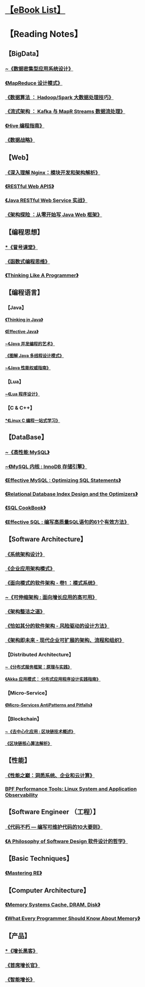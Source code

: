 
# [【eBook List】](00-PDF/README.md)

# 【Reading Notes】
## 【BigData】
### [~《数据密集型应用系统设计》](bigdata/design-data-intensive-app/README.md)
### [《MapReduce 设计模式》](bigdata/mapreduce-dp/README.md)
### [《数据算法 ： Hadoop/Spark 大数据处理技巧》](bigdata/data-algorithms/README.md)
### [《流式架构 ： Kafka 与 MapR Streams 数据流处理》](bigdata/streaming-architecture/README.md)
### [《Hive 编程指南》](bigdata/programming-hive/README.md)

### [《数据战略》](bigdata/DataStrategy/README.md)

## 【Web】
### [《深入理解 Nginx：模块开发和架构解析》](web/understanding-nginx/README.md)
### [《RESTful Web APIS》](web/restful-web-apis/README.md)
### [《Java RESTful Web Service 实战》](web/java-restful-web-service-in-action/README.md)
### [《架构探险 ：从零开始写 Java Web 框架》](web/write-a-java-web-framework/README.md)

## 【编程思想】
### [*《冒号课堂》](programme/colon-classroom/)
### [《函数式编程思维》](programme/functional-thinking/)
### [《Thinking Like A Programmer》](programme/Thinking-Like-A-Programmer/)

## 【编程语言】
### 【Java】
#### [《Thinking in Java》](language/java/Thinking-in-Java/README.md)
#### [《Effective Java》](language/java/Effective-Java/README.md)
#### [~《Java 并发编程的艺术》](language/java/art_of_java_concurrency_programming/README.md)
#### [《图解 Java 多线程设计模式》](language/java/java-MT-thread-DP/README.md)
#### [~《Java 性能权威指南》](language/java/java-performance-the-definitive-guide/README.md)

### 【Lua】
#### [~《Lua 程序设计》](language/lua/lua_programming/README.md)

### 【C & C++】
#### [*《Linux C 编程一站式学习》](language/C&C++/linux-c-programming/README.md)

## 【DataBase】
### [~《高性能 MySQL》](db/hp-mysql/README.md)
### [~《MySQL 内核 : InnoDB 存储引擎》](db/mysql-innodb/README.md)
### [《Effective MySQL : Optimizing SQL Statements》](db/effective_mysql_sql_statements/README.md)
### [《Relational Database Index Design and the Optimizers》]()
### [《SQL CookBook》]()
### [《Effective SQL : 编写高质量SQL语句的61个有效方法》](db/effective_sql/README.md)

## 【Software Architecture】
### [《系统架构设计》](arch/SAD/README.md)
### [《企业应用架构模式》](arch/POEAA/README.md)
### [《面向模式的软件架构 - 卷1 ：模式系统》](arch/POSA/README.md)
### [~《可伸缩架构 : 面向增长应用的高可用》](arch/Scalable-Arch/README.md)
### [《架构整洁之道》](arch/Clean-Arch/README.md)
### [《恰如其分的软件架构 - 风险驱动的设计方法》](arch/JESA/README.md)
### [《架构即未来 - 现代企业可扩展的架构、流程和组织》](/arch/TAOS/README.md)

### 【Distributed Architecture】
#### [~《分布式服务框架：原理与实践》](arch/DSSF/README.md)
#### [《Akka 应用模式： 分布式应用程序设计实践指南》](arch/AAP/README.md)

### 【Micro-Service】
#### [《Micro-Services AntiPatterns and Pitfalls》](arch/MSAPP/README.md)

### 【Blockchain】
#### [~《去中心化应用 : 区块链技术概述》](blockchain/dapp/README.md)
#### [《区块链核心算法解析》](blockchain/algos_in_blockchain/README.md)

## 【性能】
### [《性能之巅：洞悉系统、企业和云计算》](programme/profile/sys-performance/)
### [BPF Performance Tools: Linux System and Application Observability](programme/profile/BPF-Perf)

## 【Software Engineer （工程）】
### [《代码不朽 — 编写可维护代码的10大要则》](SE/bms/README.md)
### [《A Philosophy of Software Design 软件设计的哲学》](SE/Philosophy-of-SD/README.md)

## 【Basic Techniques】
### [《Mastering RE》](basic/mastering-RE/README.md)

## 【Computer Architecture】
### [《Memory Systems Cache, DRAM, Disk》](https://www.e-reading.club/bookreader.php/138837/Jacob,_Ng,_Wang_-_Memory_systems._Cache,_DRAM,_Disk.pdf)
### [《What Every Programmer Should Know About Memory》](https://akkadia.org/drepper/cpumemory.pdf)

## 【产品】

### [*《增长黑客》](product/GrowthHackers/README.md)
### [《首席增长官》](product/CGO/README.md)
### [《智能增长》](product/SmartGrowth/README.md)